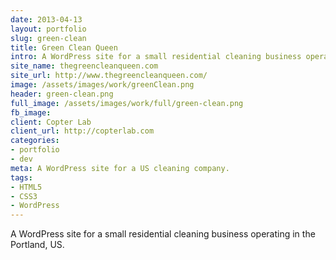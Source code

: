 ```yaml
---
date: 2013-04-13
layout: portfolio
slug: green-clean
title: Green Clean Queen
intro: A WordPress site for a small residential cleaning business operating in the Portland, US.
site_name: thegreencleanqueen.com
site_url: http://www.thegreencleanqueen.com/
image: /assets/images/work/greenClean.png
header: green-clean.png
full_image: /assets/images/work/full/green-clean.png
fb_image: 
client: Copter Lab
client_url: http://copterlab.com
categories:
- portfolio
- dev
meta: A WordPress site for a US cleaning company.
tags: 
- HTML5
- CSS3
- WordPress
---
```


A WordPress site for a small residential cleaning business operating in the Portland, US.